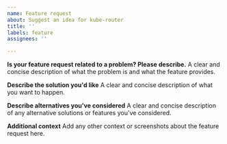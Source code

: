 ```yaml
---
name: Feature request
about: Suggest an idea for kube-router
title: ''
labels: feature
assignees: ''

---
```


**Is your feature request related to a problem? Please describe.**
A clear and concise description of what the problem is and what the feature provides.

**Describe the solution you'd like**
A clear and concise description of what you want to happen.

**Describe alternatives you've considered**
A clear and concise description of any alternative solutions or features you've considered.

**Additional context**
Add any other context or screenshots about the feature request here.
